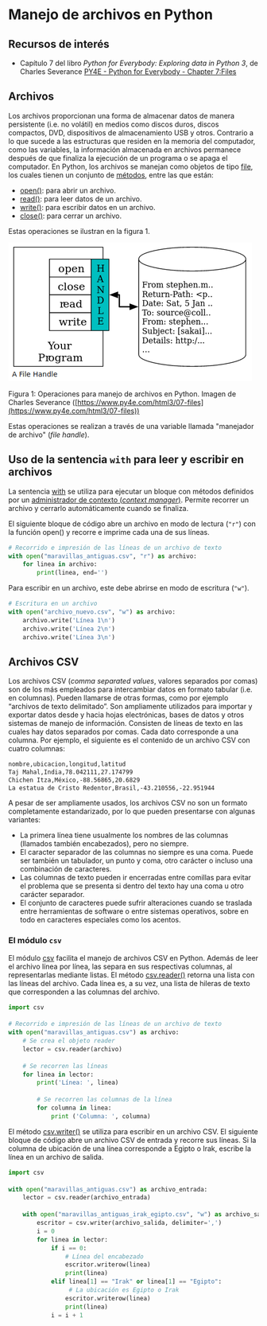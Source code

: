 # Manejo de archivos en Python

## Recursos de interés
- Capítulo 7 del libro *Python for Everybody: Exploring data in Python 3*, de Charles Severance [PY4E - Python for Everybody - Chapter 7:Files](https://www.py4e.com/html3/07-files)

## Archivos
Los archivos proporcionan una forma de almacenar datos de manera persistente (i.e. no volátil) en medios como discos duros, discos compactos, DVD, dispositivos de almacenamiento USB y otros. Contrario a lo que sucede a las estructuras que residen en la memoria del computador, como las variables, la información almacenada en archivos permanece después de que finaliza la ejecución de un programa o se apaga el computador. En Python, los archivos se manejan como objetos de tipo [file](https://docs.python.org/3/glossary.html#term-file-object), los cuales tienen un conjunto de [métodos](https://docs.python.org/3/tutorial/inputoutput.html#reading-and-writing-files), entre las que están:

* [open()](https://docs.python.org/3/library/functions.html#open): para abrir un archivo.  
* [read()](https://docs.python.org/3/tutorial/inputoutput.html#reading-and-writing-files): para leer datos de un archivo.  
* [write()](https://docs.python.org/3/tutorial/inputoutput.html#reading-and-writing-files): para escribir datos en un archivo.  
* [close()](https://docs.python.org/3/tutorial/inputoutput.html#methods-of-file-objects): para cerrar un archivo.

Estas operaciones se ilustran en la figura 1.

![Figura 1: Operaciones para manejo de archivos en Python. Imagen de Charles Severance (https://www.py4e.com/html3/07-files)](img/operaciones-archivos-python.png)

Figura 1: Operaciones para manejo de archivos en Python. Imagen de Charles Severance ([https://www.py4e.com/html3/07-files](https://www.py4e.com/html3/07-files))

Estas operaciones se realizan a través de una variable llamada "manejador de archivo" (*file handle*).

## Uso de la sentencia ```with``` para leer y escribir en archivos
La sentencia [with](https://docs.python.org/3/reference/compound_stmts.html#with) se utiliza para ejecutar un bloque con métodos definidos por un [administrador de contexto (*context manager*)](https://docs.python.org/3/reference/datamodel.html#context-managers). Permite recorrer un archivo y cerrarlo automáticamente cuando se finaliza.

El siguiente bloque de código abre un archivo en modo de lectura (```"r"```) con la función open() y recorre e imprime cada una de sus líneas.
```python
# Recorrido e impresión de las líneas de un archivo de texto
with open("maravillas_antiguas.csv", "r") as archivo:
    for linea in archivo:
        print(linea, end='')
```

Para escribir en un archivo, este debe abrirse en modo de escritura (```"w"```).
```python
# Escritura en un archivo
with open("archivo_nuevo.csv", "w") as archivo:
    archivo.write('Línea 1\n')
    archivo.write('Línea 2\n')
    archivo.write('Línea 3\n')
```

## Archivos CSV
Los archivos CSV (*comma separated values*, valores separados por comas) son de los más empleados para intercambiar datos en formato tabular (i.e. en columnas). Pueden llamarse de otras formas, como por ejemplo “archivos de texto delimitado”. Son ampliamente utilizados para importar y exportar datos desde y hacia hojas electrónicas, bases de datos y otros sistemas de manejo de información. Consisten de líneas de texto en las cuales hay datos separados por comas. Cada dato corresponde a una columna. Por ejemplo, el siguiente es el contenido de un archivo CSV con cuatro columnas:

```
nombre,ubicacion,longitud,latitud
Taj Mahal,India,78.042111,27.174799
Chichen Itza,México,-88.56865,20.6829
La estatua de Cristo Redentor,Brasil,-43.210556,-22.951944
```

A pesar de ser ampliamente usados, los archivos CSV no son un formato completamente estandarizado, por lo que pueden presentarse con algunas variantes:

* La primera línea tiene usualmente los nombres de las columnas (llamados también encabezados), pero no siempre.
* El caracter separador de las columnas no siempre es una coma. Puede ser también un tabulador, un punto y coma, otro carácter o incluso una combinación de caracteres.
* Las columnas de texto pueden ir encerradas entre comillas para evitar el problema que se presenta si dentro del texto hay una coma u otro carácter separador.
* El conjunto de caracteres puede sufrir alteraciones cuando se traslada entre herramientas de software o entre sistemas operativos, sobre en todo en caracteres especiales como los acentos.

### El módulo ```csv```
El módulo [csv](https://docs.python.org/3/library/csv.html) facilita el manejo de archivos CSV en Python. Además de leer el archivo línea por línea, las separa en sus respectivas columnas, al representarlas mediante listas. El método [csv.reader()](https://docs.python.org/3/library/csv.html#csv.reader) retorna una lista con las líneas del archivo. Cada línea es, a su vez, una lista de hileras de texto que corresponden a las columnas del archivo.

```python
import csv

# Recorrido e impresión de las líneas de un archivo de texto
with open("maravillas_antiguas.csv") as archivo:
    # Se crea el objeto reader
    lector = csv.reader(archivo)
    
    # Se recorren las líneas
    for linea in lector:
        print('Línea: ', linea)
        
        # Se recorren las columnas de la línea
        for columna in linea:
            print ('Columna: ', columna)
```

El método [csv.writer()](https://docs.python.org/3/library/csv.html#csv.writer) se utiliza para escribir en un archivo CSV. El siguiente bloque de código abre un archivo CSV de entrada y recorre sus líneas. Si la columna de ubicación de una línea corresponde a Egipto o Irak, escribe la línea en un archivo de salida.

```python
import csv

with open("maravillas_antiguas.csv") as archivo_entrada:
    lector = csv.reader(archivo_entrada)

    with open("maravillas_antiguas_irak_egipto.csv", "w") as archivo_salida:
        escritor = csv.writer(archivo_salida, delimiter=',')
        i = 0
        for linea in lector:
            if i == 0:
                # Línea del encabezado
                escritor.writerow(linea)
                print(linea)
            elif linea[1] == "Irak" or linea[1] == "Egipto":
                 # La ubicación es Egipto o Irak
                escritor.writerow(linea)
                print(linea)
            i = i + 1
```
